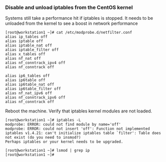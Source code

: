 ### Disable and unload iptables from the CentOS kernel

Systems still take a performance hit if iptables is stopped.  It needs to be unloaded from the kernel to see a boost in network performance

```
[root@workstation1 ~]# cat /etc/modprobe.d/netfilter.conf 
alias ip_tables off
alias iptable off
alias iptable_nat off
alias iptable_filter off
alias x_tables off
alias nf_nat off
alias nf_conntrack_ipv4 off
alias nf_conntrack off

alias ip6_tables off
alias ip6table off
alias ip6table_nat off
alias ip6table_filter off
alias nf_nat_ipv6 off
alias nf_conntrack_ipv6 off
alias nf_conntrack off
```

Reboot the machine. Verify that iptables kernel modules are not loaded.

```
[root@workstation1 ~]# iptables -L
modprobe: ERROR: could not find module by name='off'
modprobe: ERROR: could not insert 'off': Function not implemented
iptables v1.4.21: can't initialize iptables table `filter': Table does not exist (do you need to insmod?)
Perhaps iptables or your kernel needs to be upgraded.

[root@workstation1 ~]# lsmod | grep ip
[root@workstation1 ~]# 
```
